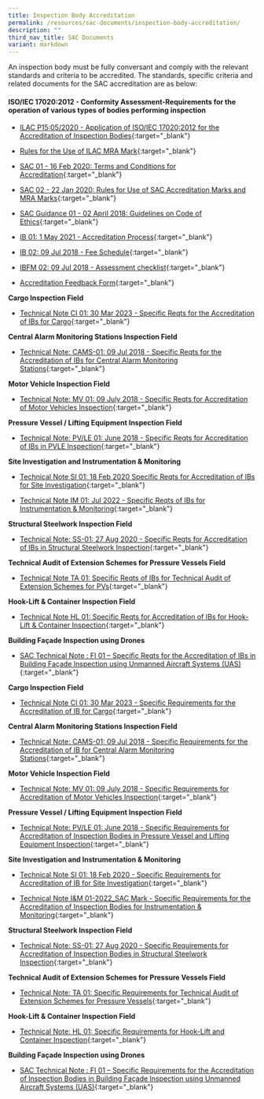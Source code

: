 ```yaml
---
title: Inspection Body Accreditation
permalink: /resources/sac-documents/inspection-body-accreditation/
description: ""
third_nav_title: SAC Documents
variant: markdown
---
```

An inspection body must be fully conversant and comply with the relevant standards and criteria to be accredited. The standards, specific criteria and related documents for the SAC accreditation are as below:

#### ISO/IEC 17020:2012 - Conformity Assessment-Requirements for the operation of various types of bodies performing inspection

<!-- COMMENT: The {:target="\_blank"} syntax at the end of the Markdown document links is used to open the document in a new window tab -->

* [ILAC P15:05/2020 - Application of ISO/IEC 17020:2012 for the Accreditation of Inspection Bodies](/files/Documents/Inspection%20body%20accreditation/ILAC-P15-05-2020.pdf){:target="\_blank"}

* [Rules for the Use of ILAC MRA Mark](/files/Documents/Inspection%20body%20accreditation/ILAC_R7_05_2015-Rules-for-the-Use-of-the-ILAC-MRA-Mark1.pdf){:target="\_blank"}

* [SAC 01 - 16 Feb 2020: Terms and Conditions for Accreditation](/files/Documents/Laboratory%20Accreditation/SAC-01-16Feb2020.pdf){:target="\_blank"}

* [SAC 02 - 22 Jan 2020: Rules for Use of SAC Accreditation Marks and MRA Marks](/files/Documents/Laboratory%20Accreditation/SAC-02-22-Jan-20.pdf){:target="\_blank"}

* [SAC Guidance 01 - 02 April 2018: Guidelines on Code of Ethics](/files/Documents/SAC-Guidance-01-Guidelines-on-Code-of-Ethics-(02-April-2018).pdf){:target="\_blank"}

* [IB 01: 1 May 2021 - Accreditation Process](/files/Documents/Inspection%20body%20accreditation/IB-01-01-May-2021.pdf){:target="\_blank"}

* [IB 02: 09 Jul 2018 - Fee Schedule](/files/Documents/Inspection%20body%20accreditation/IB-02-Fee-Schedule-(09-July-2018).pdf){:target="\_blank"}

* [IBFM 02: 09 Jul 2018 - Assessment checklist](/files/Documents/Inspection%20body%20accreditation/IBFM-02-Assessment-Checklist-(09-July-2018).docx){:target="\_blank"}
* [Accreditation Feedback Form](/files/Documents/SACFM10-AC-feedback-form-15-Jul-19.doc){:target="\_blank"}


**Cargo Inspection Field**
* [Technical Note CI 01: 30 Mar 2023 - Specific Reqts for the Accreditation of IBs for Cargo](/files/Documents/Inspection%20body%20accreditation/ci_01-30mar2023.pdf){:target="\_blank"}


**Central Alarm Monitoring Stations Inspection Field**
* [Technical Note: CAMS-01: 09 Jul 2018 - Specific Reqts for the Accreditation of IBs for Central Alarm Monitoring Stations](/files/Documents/Inspection%20body%20accreditation/CAMS-01-(09-July-2018).pdf){:target="\_blank"}


**Motor Vehicle Inspection Field**
* [Technical Note: MV 01: 09 July 2018 - Specific Reqts for Accreditation of Motor Vehicles Inspection](/files/Documents/Inspection%20body%20accreditation/MV-01-(09-July-2018).pdf){:target="\_blank"}


**Pressure Vessel / Lifting Equipment Inspection Field**
* [Technical Note: PV/LE 01: June 2018 - Specific Reqts for Accreditation of IBs in PVLE Inspection](/files/Documents/Inspection%20body%20accreditation/Technical-Note-PVLE-01-(05-June-2018).pdf){:target="\_blank"}


**Site Investigation and Instrumentation &amp; Monitoring**
* [Technical Note SI 01: 18 Feb 2020 Specific Reqts for Accreditation of IBs for Site Investigation](/files/Documents/Inspection%20body%20accreditation/SI-01-18-Feb-2020.pdf){:target="\_blank"}


* [Technical Note IM 01: Jul 2022 - Specific Reqts of IBs for Instrumentation &amp; Monitoring](/files/Documents/Inspection%20body%20accreditation/TechNote-IM01-2022.pdf){:target="_blank"}



**Structural Steelwork Inspection Field**
* [Technical Note: SS-01: 27 Aug 2020 - Specific Reqts for Accreditation of IBs in Structural Steelwork Inspection](/files/Documents/Inspection%20body%20accreditation/SS-01-27-Aug2020.pdf){:target="\_blank"}


**Technical Audit of Extension Schemes for Pressure Vessels Field**

* [Technical Note TA 01: Specific Reqts of IBs for Technical Audit of Extension Schemes for PVs](/files/Documents/Inspection%20body%20accreditation/TA01-(09-July-2018).pdf){:target="\_blank"}


**Hook-Lift &amp; Container Inspection Field**
* [Technical Note HL 01: Specific Reqts for Accreditation of IBs for Hook-Lift &amp; Container Inspection](/files/Documents/Inspection%20body%20accreditation/HL-01-27112019-Revised.pdf){:target="\_blank"}


**Building Façade Inspection using Drones**
* [SAC Technical Note : FI 01 – Specific Reqts for the Accreditation of IBs in Building Façade Inspection using Unmanned Aircraft Systems (UAS)](/files/Documents/fi-01-final-edition-with-sac-mark.pdf){:target="\_blank"}











**Cargo Inspection Field**
* [Technical Note CI 01: 30 Mar 2023 - Specific Requirements for the Accreditation of IB for Cargo](/files/Documents/Inspection%20body%20accreditation/ci_01-30mar2023.pdf){:target="\_blank"}


**Central Alarm Monitoring Stations Inspection Field**

* [Technical Note: CAMS-01: 09 Jul 2018 - Specific Requirements for the Accreditation of IB for Central Alarm Monitoring Stations](/files/Documents/Inspection%20body%20accreditation/CAMS-01-(09-July-2018).pdf){:target="\_blank"}



**Motor Vehicle Inspection Field**
* [Technical Note: MV 01: 09 July 2018 - Specific Requirements for Accreditation of Motor Vehicles Inspection](/files/Documents/Inspection%20body%20accreditation/MV-01-(09-July-2018).pdf){:target="\_blank"}

**Pressure Vessel / Lifting Equipment Inspection Field**
* [Technical Note: PV/LE 01: June 2018 - Specific Requirements for Accreditation of Inspection Bodies in Pressure Vessel and Lifting Equipment Inspection](/files/Documents/Inspection%20body%20accreditation/Technical-Note-PVLE-01-(05-June-2018).pdf){:target="\_blank"}

**Site Investigation and Instrumentation &amp; Monitoring**


* [Technical Note SI 01: 18 Feb 2020 - Specific Requirements for Accreditation of IB for Site Investigation](/files/Documents/Inspection%20body%20accreditation/SI-01-18-Feb-2020.pdf){:target="\_blank"}

*   [Technical Note I&amp;M 01-2022_SAC Mark - Specific Requirements for the Accreditation of Inspection Bodies for Instrumentation &amp; Monitoring](/files/Documents/Inspection%20body%20accreditation/TechNote-IM01-2022.pdf){:target="_blank"}



**Structural Steelwork Inspection Field**

* [Technical Note: SS-01: 27 Aug 2020 - Specific Requirements for Accreditation of Inspection Bodies in Structural Steelwork Inspection](/files/Documents/Inspection%20body%20accreditation/SS-01-27-Aug2020.pdf){:target="\_blank"}

**Technical Audit of Extension Schemes for Pressure Vessels Field**

* [Technical Note: TA 01: Specific Requirements for Technical Audit of Extension Schemes for Pressure Vessels](/files/Documents/Inspection%20body%20accreditation/TA01-(09-July-2018).pdf){:target="\_blank"}

**Hook-Lift &amp; Container Inspection Field**


* [Technical Note: HL 01: Specific Requirements for Hook-Lift and Container Inspection](/files/Documents/Inspection%20body%20accreditation/HL-01-27112019-Revised.pdf){:target="\_blank"}

**Building Façade Inspection using Drones**

*   [SAC Technical Note : FI 01 – Specific Requirements for the Accreditation of Inspection Bodies in Building Façade Inspection using Unmanned Aircraft Systems (UAS)](/files/Documents/fi-01-final-edition-with-sac-mark.pdf){:target="\_blank"}